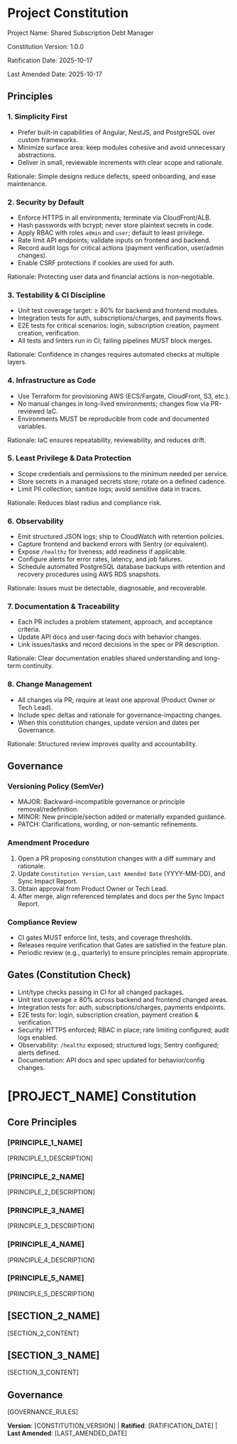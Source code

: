 <!--
Sync Impact Report
- Version change: N/A → 1.0.0
- Modified principles: none (initial adoption)
- Added sections: Principles (8), Governance, Gates
- Removed sections: none
- Templates requiring updates:
  - .specify/templates/plan-template.md: ✅ aligned (no changes required)
  - .specify/templates/spec-template.md: ⚠ pending (file missing)
  - .specify/templates/tasks-template.md: ⚠ pending (file missing)
  - .specify/templates/commands/*: ⚠ pending (no command templates present)
- Follow-up TODOs:
  - Create spec-template.md and tasks-template.md to reference constitution gates
  - Add command templates under .specify/templates/commands if needed
-->

# Project Constitution

Project Name: Shared Subscription Debt Manager

Constitution Version: 1.0.0

Ratification Date: 2025-10-17

Last Amended Date: 2025-10-17

## Principles

### 1. Simplicity First

- Prefer built-in capabilities of Angular, NestJS, and PostgreSQL over custom frameworks.
- Minimize surface area: keep modules cohesive and avoid unnecessary abstractions.
- Deliver in small, reviewable increments with clear scope and rationale.

Rationale: Simple designs reduce defects, speed onboarding, and ease maintenance.

### 2. Security by Default

- Enforce HTTPS in all environments; terminate via CloudFront/ALB.
- Hash passwords with bcrypt; never store plaintext secrets in code.
- Apply RBAC with roles `admin` and `user`; default to least privilege.
- Rate limit API endpoints; validate inputs on frontend and backend.
- Record audit logs for critical actions (payment verification, user/admin changes).
- Enable CSRF protections if cookies are used for auth.

Rationale: Protecting user data and financial actions is non-negotiable.

### 3. Testability & CI Discipline

- Unit test coverage target: ≥ 80% for backend and frontend modules.
- Integration tests for auth, subscriptions/charges, and payments flows.
- E2E tests for critical scenarios: login, subscription creation, payment creation, verification.
- All tests and linters run in CI; failing pipelines MUST block merges.

Rationale: Confidence in changes requires automated checks at multiple layers.

### 4. Infrastructure as Code

- Use Terraform for provisioning AWS (ECS/Fargate, CloudFront, S3, etc.).
- No manual changes in long-lived environments; changes flow via PR-reviewed IaC.
- Environments MUST be reproducible from code and documented variables.

Rationale: IaC ensures repeatability, reviewability, and reduces drift.

### 5. Least Privilege & Data Protection

- Scope credentials and permissions to the minimum needed per service.
- Store secrets in a managed secrets store; rotate on a defined cadence.
- Limit PII collection; sanitize logs; avoid sensitive data in traces.

Rationale: Reduces blast radius and compliance risk.

### 6. Observability

- Emit structured JSON logs; ship to CloudWatch with retention policies.
- Capture frontend and backend errors with Sentry (or equivalent).
- Expose `/healthz` for liveness; add readiness if applicable.
- Configure alerts for error rates, latency, and job failures.
- Schedule automated PostgreSQL database backups with retention and recovery procedures using AWS RDS snapshots.

Rationale: Issues must be detectable, diagnosable, and recoverable.

### 7. Documentation & Traceability

- Each PR includes a problem statement, approach, and acceptance criteria.
- Update API docs and user-facing docs with behavior changes.
- Link issues/tasks and record decisions in the spec or PR description.

Rationale: Clear documentation enables shared understanding and long-term continuity.

### 8. Change Management

- All changes via PR; require at least one approval (Product Owner or Tech Lead).
- Include spec deltas and rationale for governance-impacting changes.
- When this constitution changes, update version and dates per Governance.

Rationale: Structured review improves quality and accountability.

## Governance

### Versioning Policy (SemVer)

- MAJOR: Backward-incompatible governance or principle removal/redefinition.
- MINOR: New principle/section added or materially expanded guidance.
- PATCH: Clarifications, wording, or non-semantic refinements.

### Amendment Procedure

1. Open a PR proposing constitution changes with a diff summary and rationale.
2. Update `Constitution Version`, `Last Amended Date` (YYYY-MM-DD), and Sync Impact Report.
3. Obtain approval from Product Owner or Tech Lead.
4. After merge, align referenced templates and docs per the Sync Impact Report.

### Compliance Review

- CI gates MUST enforce lint, tests, and coverage thresholds.
- Releases require verification that Gates are satisfied in the feature plan.
- Periodic review (e.g., quarterly) to ensure principles remain appropriate.

## Gates (Constitution Check)

- Lint/type checks passing in CI for all changed packages.
- Unit test coverage ≥ 80% across backend and frontend changed areas.
- Integration tests for: auth, subscriptions/charges, payments endpoints.
- E2E tests for: login, subscription creation, payment creation & verification.
- Security: HTTPS enforced; RBAC in place; rate limiting configured; audit logs enabled.
- Observability: `/healthz` exposed; structured logs; Sentry configured; alerts defined.
- Documentation: API docs and spec updated for behavior/config changes.

# [PROJECT_NAME] Constitution
<!-- Example: Spec Constitution, TaskFlow Constitution, etc. -->

## Core Principles

### [PRINCIPLE_1_NAME]
<!-- Example: I. Library-First -->
[PRINCIPLE_1_DESCRIPTION]
<!-- Example: Every feature starts as a standalone library; Libraries must be self-contained, independently testable, documented; Clear purpose required - no organizational-only libraries -->

### [PRINCIPLE_2_NAME]
<!-- Example: II. CLI Interface -->
[PRINCIPLE_2_DESCRIPTION]
<!-- Example: Every library exposes functionality via CLI; Text in/out protocol: stdin/args → stdout, errors → stderr; Support JSON + human-readable formats -->

### [PRINCIPLE_3_NAME]
<!-- Example: III. Test-First (NON-NEGOTIABLE) -->
[PRINCIPLE_3_DESCRIPTION]
<!-- Example: TDD mandatory: Tests written → User approved → Tests fail → Then implement; Red-Green-Refactor cycle strictly enforced -->

### [PRINCIPLE_4_NAME]
<!-- Example: IV. Integration Testing -->
[PRINCIPLE_4_DESCRIPTION]
<!-- Example: Focus areas requiring integration tests: New library contract tests, Contract changes, Inter-service communication, Shared schemas -->

### [PRINCIPLE_5_NAME]
<!-- Example: V. Observability, VI. Versioning & Breaking Changes, VII. Simplicity -->
[PRINCIPLE_5_DESCRIPTION]
<!-- Example: Text I/O ensures debuggability; Structured logging required; Or: MAJOR.MINOR.BUILD format; Or: Start simple, YAGNI principles -->

## [SECTION_2_NAME]
<!-- Example: Additional Constraints, Security Requirements, Performance Standards, etc. -->

[SECTION_2_CONTENT]
<!-- Example: Technology stack requirements, compliance standards, deployment policies, etc. -->

## [SECTION_3_NAME]
<!-- Example: Development Workflow, Review Process, Quality Gates, etc. -->

[SECTION_3_CONTENT]
<!-- Example: Code review requirements, testing gates, deployment approval process, etc. -->

## Governance
<!-- Example: Constitution supersedes all other practices; Amendments require documentation, approval, migration plan -->

[GOVERNANCE_RULES]
<!-- Example: All PRs/reviews must verify compliance; Complexity must be justified; Use [GUIDANCE_FILE] for runtime development guidance -->

**Version**: [CONSTITUTION_VERSION] | **Ratified**: [RATIFICATION_DATE] | **Last Amended**: [LAST_AMENDED_DATE]
<!-- Example: Version: 2.1.1 | Ratified: 2025-06-13 | Last Amended: 2025-07-16 -->
